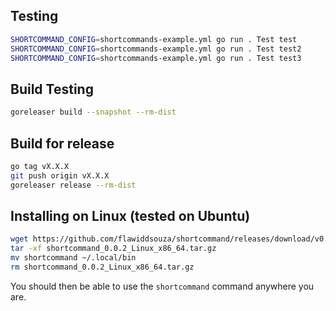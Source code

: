 ## Testing
```bash
SHORTCOMMAND_CONFIG=shortcommands-example.yml go run . Test test
SHORTCOMMAND_CONFIG=shortcommands-example.yml go run . Test test2
SHORTCOMMAND_CONFIG=shortcommands-example.yml go run . Test test3
```

## Build Testing
```bash
goreleaser build --snapshot --rm-dist
```

## Build for release
```bash
go tag vX.X.X
git push origin vX.X.X
goreleaser release --rm-dist
```

## Installing on Linux (tested on Ubuntu)
```bash
wget https://github.com/flawiddsouza/shortcommand/releases/download/v0.0.2/shortcommand_0.0.2_Linux_x86_64.tar.gz
tar -xf shortcommand_0.0.2_Linux_x86_64.tar.gz
mv shortcommand ~/.local/bin
rm shortcommand_0.0.2_Linux_x86_64.tar.gz
```
You should then be able to use the `shortcommand` command anywhere you are.
